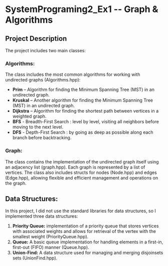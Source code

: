 # SystemPrograming2_Ex1 -- Graph & Algorithms
## Project Description
The project includes two main classes:

### Algorithms:
The class includes the most common algorithms for working with undirected graphs (Algorithms.hpp):

- **Prim** – Algorithm for finding the Minimum Spanning Tree (MST) in an undirected graph.
- **Kruskal** – Another algorithm for finding the Minimum Spanning Tree (MST) in an undirected graph.
- **Dijkstra** – Algorithm for finding the shortest path between vertices in a weighted graph.
- **BFS** - Breadth-First Search : level by level, visiting all neighbors before moving to the next level.
- **DFS** - Depth-First Search : by going as deep as possible along each branch before backtracking.

### Graph:
The class contains the implementation of the undirected graph itself using an adjacency list (graph.hpp). 
Each graph is represented by a list of vertices. 
The class also includes structs for nodes (Node.hpp) and edges (Edge.hpp), allowing flexible and efficient management and operations on the graph.


## Data Structures:
In this project, I did not use the standard libraries for data structures, so I implemented three  data structures:

1. **Priority Queue:** implementation of a priority queue that stores vertices with associated weights and allows for retrieval of the vertex with the smallest weight (PriorityQueue.hpp).
2. **Queue:** A basic queue implementation for handling elements in a first-in, first-out (FIFO) manner (Queue.hpp).
3. **Union-Find:** A data structure used for managing and merging disjoinsets sets (UnionFind.hpp).
